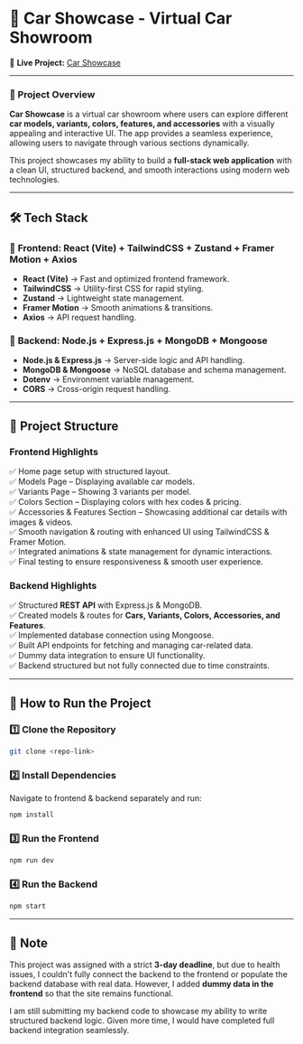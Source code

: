 # 🚗 Car Showcase - Virtual Car Showroom

🔗 **Live Project:** [Car Showcase](https://rahul-singh-project-assignment-car-showcase.vercel.app)

---

### 🌟 Project Overview
**Car Showcase** is a virtual car showroom where users can explore different **car models, variants, colors, features, and accessories** with a visually appealing and interactive UI. The app provides a seamless experience, allowing users to navigate through various sections dynamically.

This project showcases my ability to build a **full-stack web application** with a clean UI, structured backend, and smooth interactions using modern web technologies.

---

## 🛠️ Tech Stack
### 🔹 **Frontend**: React (Vite) + TailwindCSS + Zustand + Framer Motion + Axios
- **React (Vite)** → Fast and optimized frontend framework.
- **TailwindCSS** → Utility-first CSS for rapid styling.
- **Zustand** → Lightweight state management.
- **Framer Motion** → Smooth animations & transitions.
- **Axios** → API request handling.

### 🔹 **Backend**: Node.js + Express.js + MongoDB + Mongoose
- **Node.js & Express.js** → Server-side logic and API handling.
- **MongoDB & Mongoose** → NoSQL database and schema management.
- **Dotenv** → Environment variable management.
- **CORS** → Cross-origin request handling.

---

## 📂 Project Structure
### **Frontend Highlights**
✅ Home page setup with structured layout.<br>
✅ Models Page – Displaying available car models.<br>
✅ Variants Page – Showing 3 variants per model.<br>
✅ Colors Section – Displaying colors with hex codes & pricing.<br>
✅ Accessories & Features Section – Showcasing additional car details with images & videos.<br>
✅ Smooth navigation & routing with enhanced UI using TailwindCSS & Framer Motion.<br>
✅ Integrated animations & state management for dynamic interactions.<br>
✅ Final testing to ensure responsiveness & smooth user experience.<br>

### **Backend Highlights**
✅ Structured **REST API** with Express.js & MongoDB.<br>
✅ Created models & routes for **Cars, Variants, Colors, Accessories, and Features**.<br>
✅ Implemented database connection using Mongoose.<br>
✅ Built API endpoints for fetching and managing car-related data.<br>
✅ Dummy data integration to ensure UI functionality.<br>
✅ Backend structured but not fully connected due to time constraints.<br>

---

## 🚀 How to Run the Project
### **1️⃣ Clone the Repository**
```bash
git clone <repo-link>
```

### **2️⃣ Install Dependencies**
Navigate to frontend & backend separately and run:
```bash
npm install
```

### **3️⃣ Run the Frontend**
```bash
npm run dev
```

### **4️⃣ Run the Backend**
```bash
npm start
```

---

## 📝 Note
This project was assigned with a strict **3-day deadline**, but due to health issues, I couldn't fully connect the backend to the frontend or populate the backend database with real data. However, I added **dummy data in the frontend** so that the site remains functional.

I am still submitting my backend code to showcase my ability to write structured backend logic. Given more time, I would have completed full backend integration seamlessly.

